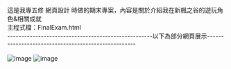   這是我專五修  網頁設計  時做的期末專案，內容是關於介紹我在新楓之谷的遊玩角色&相關成就<br>
  主程式檔：FinalExam.html<br>
----------------------------------------------------以下為部分網頁展示----------------------------------------------------<br><br>
![image](https://github.com/user-attachments/assets/57adfad9-9c2d-4e56-870a-f49953aaead5)
![image](https://github.com/user-attachments/assets/d488df96-beaf-44d9-84ed-fb2d617354d5)

